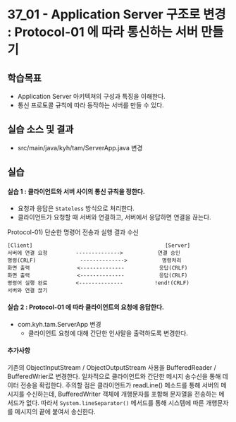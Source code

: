 # 37_01 - Application Server 구조로 변경 : Protocol-01 에 따라 통신하는 서버 만들기

## 학습목표

- Application Server 아키텍쳐의 구성과 특징을 이해한다.
- 통신 프로토콜 규칙에 따라 동작하는 서버를 만들 수 있다.

## 실습 소스 및 결과
- src/main/java/kyh/tam/ServerApp.java 변경

## 실습  

#### 실습 1 : 클라이언트와 서버 사이의 통신 규칙을 정한다.

- 요청과 응답은 `Stateless` 방식으로 처리한다. 
- 클라이언트가 요청할 때 서버와 연결하고, 서버에서 응답하면 연결을 끊는다.

Protocol-01) 단순한 명령어 전송과 실행 결과 수신
```
[Client]                                          [Server]
서버에 연결 요청         -------------->           연결 승인
명령(CRLF)              -------------->           명령처리
화면 출력               <--------------           응답(CRLF)
화면 출력               <--------------           응답(CRLF)
명령어 실행 완료         <--------------          !end!(CRLF)
서버와 연결 끊기
```

#### 실습 2 : Protocol-01 에 따라 클라이언트의 요청에 응답한다.
- com.kyh.tam.ServerApp 변경
  - 클라이언트 요청에 대해 간단한 인사말을 출력하도록 변경한다.

#### 추가사항
기존의 ObjectInputStream / ObjectOutputStream 사용을 BufferedReader / BufferedWrier로 변경한다.
일차적으로 클라이언트와 간단한 메시지 송수신을 통해 데이터 전송을 확립한다.
주의할 점은 클라이언트가 readLine() 메소드를 통해 서버의 메시지를 수신하는데, BufferedWriter 객체에 개행문자를 포함해 문자열을 전송하는 메서드가 없다. 따라서 `System.lineSeparator()` 메서드를 통해 시스템에 따른 개행문자를 메시지의 끝에 붙여서 송신한다.